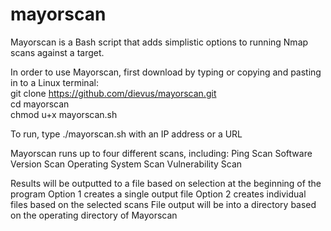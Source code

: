 # mayorscan

Mayorscan is a Bash script that adds simplistic options to running Nmap scans against a target.

In order to use Mayorscan, first download by typing or copying and pasting in to a Linux terminal:
  <br>git clone https://github.com/dievus/mayorscan.git
  <br>cd mayorscan
  <br>chmod u+x mayorscan.sh
  
To run, type ./mayorscan.sh with an IP address or a URL

Mayorscan runs up to four different scans, including:
  Ping Scan
  Software Version Scan
  Operating System Scan
  Vulnerability Scan
  
Results will be outputted to a file based on selection at the beginning of the program
  Option 1 creates a single output file
  Option 2 creates individual files based on the selected scans
File output will be into a directory based on the operating directory of Mayorscan
  
